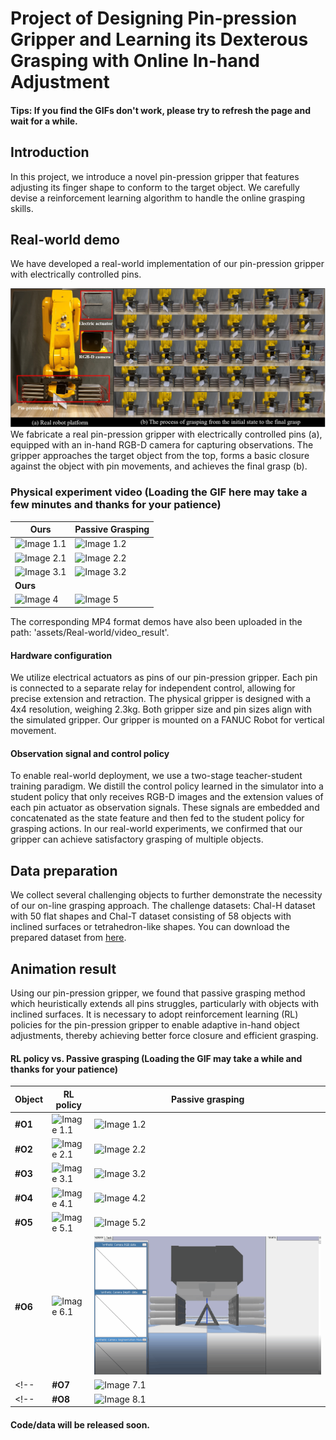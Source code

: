 # Project of Designing Pin-pression Gripper and Learning its Dexterous Grasping with Online In-hand Adjustment

#### Tips: If you find the GIFs don't work, please try to refresh the page and wait for a while.

## Introduction
In this project, we introduce a novel pin-pression gripper that features adjusting its finger shape to conform to the target object.
We carefully devise a reinforcement learning algorithm to handle the online grasping skills.


## Real-world demo
We have developed a real-world implementation of our pin-pression gripper with electrically controlled pins.

![](assets/Real-world/sim2real.png)
We fabricate a real pin-pression gripper with electrically controlled pins (a), equipped with an in-hand RGB-D camera for capturing observations. The gripper approaches the target object from the top, forms a basic closure against the object with pin movements, and achieves the final grasp (b).

### Physical experiment video (Loading the GIF here may take a few minutes and thanks for your patience)
| **Ours** | **Passive Grasping** |
|----------|----------------------|
| <img src="assets/Real-world/gif_result/object1/01-ours.gif" alt="Image 1.1" width="99%"> | <img src="assets/Real-world/gif_result/object1/01-passive.gif" alt="Image 1.2" width="99%"> |
| <img src="assets/Real-world/gif_result/object2/02-ours.gif" alt="Image 2.1" width="99%"> | <img src="assets/Real-world/gif_result/object2/02-passive.gif" alt="Image 2.2" width="99%"> |
| <img src="assets/Real-world/gif_result/object3/03-ours.gif" alt="Image 3.1" width="99%"> | <img src="assets/Real-world/gif_result/object3/03-passive.gif" alt="Image 3.2" width="99%"> |
| **Ours** | 
| <img src="assets/Real-world/gif_result/object4/04-ours.gif" alt="Image 4" width="99%"> | <img src="assets/Real-world/gif_result/object5/05-ours.gif" alt="Image 5" width="99%"> | |
</div>
The corresponding MP4 format demos have also been uploaded in the path: 'assets/Real-world/video_result'.

#### Hardware configuration
We utilize  electrical actuators as pins of our pin-pression gripper. Each pin is connected to a separate relay for independent control, allowing for precise extension and retraction. The physical gripper is designed with a 4x4 resolution, weighing 2.3kg. Both gripper size and pin sizes align with the simulated gripper. Our gripper is mounted on a FANUC Robot for vertical movement.  

#### Observation signal and control policy
To enable real-world deployment, we use a two-stage teacher-student training paradigm. We distill the control policy learned in the simulator into a student policy that only receives RGB-D images and the extension values of each pin actuator as observation signals. These signals are embedded and concatenated as the state feature and then fed to the student policy for grasping actions. In our real-world experiments, we confirmed that our gripper can achieve satisfactory grasping of multiple objects.

## Data preparation
We collect several challenging objects to further demonstrate the necessity of our on-line grasping approach. 
The challenge datasets: Chal-H dataset with 50 flat shapes and Chal-T dataset consisting of 58 objects with inclined surfaces or tetrahedron-like shapes. You can download the prepared dataset from [here](https://drive.google.com/drive/folders/1nx7LngqmtAvSGkX44yYfAoMbGQITP_i1?usp=drive_link).

## Animation result 
Using our pin-pression gripper, we found that passive grasping method which heuristically extends all pins struggles, particularly with objects with inclined surfaces. It is necessary to adopt reinforcement learning (RL) policies for the pin-pression gripper to enable adaptive in-hand object adjustments, thereby achieving better force closure and efficient grasping. 
#### RL policy vs. Passive grasping (Loading the GIF may take a while and thanks for your patience)
|**Object**  | **RL policy** | **Passive grasping** |
|-----------|--------------|--------------|
| **#O1** | ![Image 1.1](assets/compare_with_all-extended/group-1/rl-1.gif) | ![Image 1.2](assets/compare_with_all-extended/group-1/all-1.gif) |
| **#O2** | ![Image 2.1](assets/compare_with_all-extended/group-2/rl-2.gif) | ![Image 2.2](assets/compare_with_all-extended/group-2/all-2.gif) |
| **#O3** | ![Image 3.1](assets/compare_with_all-extended/group-3/rl-3.gif) | ![Image 3.2](assets/compare_with_all-extended/group-3/all-3.gif) |
| **#O4** | ![Image 4.1](assets/compare_with_all-extended/group-4/rl-4.gif) | ![Image 4.2](assets/compare_with_all-extended/group-4/all-4.gif) |
| **#O5** | ![Image 5.1](assets/compare_with_all-extended/group-5/rl-5.gif) | ![Image 5.2](assets/compare_with_all-extended/group-5/all-5.gif) |
| **#O6** | ![Image 6.1](assets/compare_with_all-extended/group-6/rl-6.gif) | ![Image 6.2](assets/compare_with_all-extended/group-6/all-6.gif) |
<!-- | **#O7** | ![Image 7.1](assets/compare_with_all-extended/group-7/rl-7.gif) | ![Image 7.2](assets/compare_with_all-extended/group-7/all-7.gif) | -->
<!-- | **#O8** | ![Image 8.1](assets/compare_with_all-extended/group-8/rl-policy-8.gif) | ![Image 8.2](assets/compare_with_all-extended/group-8/all-8.gif) | -->
<!-- Table -->

<!-- ## Demonstration of Grasp-then-Lift (GtL) motion
<div style="display: flex; justify-content: space-between;">
  <img src="GtL-mode-1.gif" alt="Image 1" width="48%">
  <img src="GtL-mode-2.gif" alt="Image 2" width="48%">
</div>

## Demonstration of Grasp-while-Lift (GwL) motion
<div style="display: flex; justify-content: space-between;">
  <img src="GwL-mode-1.gif" alt="Image 1" width="48%">
  <img src="GwL-mode-3.gif" alt="Image 2" width="48%">
</div> -->

#### Code/data will be released soon.
